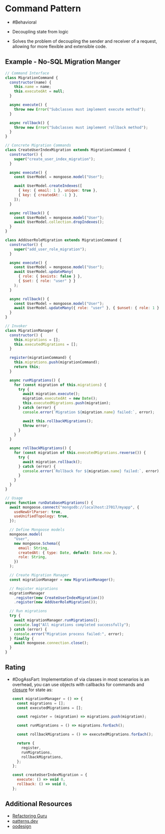 # Command Pattern

- #Behavioral

- Decoupling state from logic

- Solves the problem of decoupling the sender and receiver of a request, allowing for more flexible and extensible code.

## Example - No-SQL Migration Manger

```javascript
// Command Interface
class MigrationCommand {
  constructor(name) {
    this.name = name;
    this.executedAt = null;
  }

  async execute() {
    throw new Error("Subclasses must implement execute method");
  }

  async rollback() {
    throw new Error("Subclasses must implement rollback method");
  }
}

// Concrete Migration Commands
class CreateUserIndexMigration extends MigrationCommand {
  constructor() {
    super("create_user_index_migration");
  }

  async execute() {
    const UserModel = mongoose.model("User");

    await UserModel.createIndexes([
      { key: { email: 1 }, unique: true },
      { key: { createdAt: -1 } },
    ]);
  }

  async rollback() {
    const UserModel = mongoose.model("User");
    await UserModel.collection.dropIndexes();
  }
}

class AddUserRoleMigration extends MigrationCommand {
  constructor() {
    super("add_user_role_migration");
  }

  async execute() {
    const UserModel = mongoose.model("User");
    await UserModel.updateMany(
      { role: { $exists: false } },
      { $set: { role: "user" } }
    );
  }

  async rollback() {
    const UserModel = mongoose.model("User");
    await UserModel.updateMany({ role: "user" }, { $unset: { role: 1 } });
  }
}

// Invoker
class MigrationManager {
  constructor() {
    this.migrations = [];
    this.executedMigrations = [];
  }

  register(migrationCommand) {
    this.migrations.push(migrationCommand);
    return this;
  }

  async runMigrations() {
    for (const migration of this.migrations) {
      try {
        await migration.execute();
        migration.executedAt = new Date();
        this.executedMigrations.push(migration);
      } catch (error) {
        console.error(`Migration ${migration.name} failed:`, error);

        await this.rollbackMigrations();
        throw error;
      }
    }
  }

  async rollbackMigrations() {
    for (const migration of this.executedMigrations.reverse()) {
      try {
        await migration.rollback();
      } catch (error) {
        console.error(`Rollback for ${migration.name} failed:`, error);
      }
    }
  }
}

// Usage
async function runDatabaseMigrations() {
  await mongoose.connect("mongodb://localhost:27017/myapp", {
    useNewUrlParser: true,
    useUnifiedTopology: true,
  });

  // Define Mongoose models
  mongoose.model(
    "User",
    new mongoose.Schema({
      email: String,
      createdAt: { type: Date, default: Date.now },
      role: String,
    })
  );

  // Create Migration Manager
  const migrationManager = new MigrationManager();

  // Register migrations
  migrationManager
    .register(new CreateUserIndexMigration())
    .register(new AddUserRoleMigration());

  // Run migrations
  try {
    await migrationManager.runMigrations();
    console.log("All migrations completed successfully");
  } catch (error) {
    console.error("Migration process failed:", error);
  } finally {
    await mongoose.connection.close();
  }
}
```

## Rating

- #DogAssFart: Implementation of via classes in most scenarios is an overhead, you can use objects with callbacks for commands and [closure](./Closure.md) for state as:

  ```javascript
  const migrationManager = () => {
    const migrations = [];
    const executedMigrations = [];

    const register = (migration) => migrations.push(migration);

    const runMigrations = () => migrations.forEach();

    const rollbackMigrations = () => executedMigrations.forEach();

    return {
      register,
      runMigrations,
      rollbackMigrations,
    };
  };

  const createUserIndexMigration = {
    execute: () => void 0,
    rollback: () => void 0,
  };
  ```

## Additional Resources

- [Refactoring Guru](https://refactoring.guru/design-patterns/command)
- [patterns.dev](https://www.patterns.dev/vanilla/command-pattern)
- [oodesign](https://www.oodesign.com/command-pattern)
